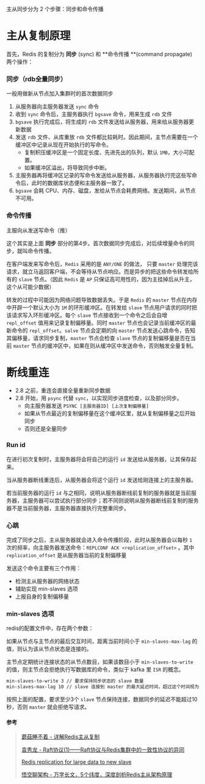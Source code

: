 主从同步分为 2 个步骤：同步和命令传播



# 主从复制原理

首先，Redis 的复制分为 **同步** (sync) 和 **命令传播 **(command propagate) 两个操作：

 

### 同步（rdb全量同步）

一般用做新从节点加入集群时的首次数据同步

1. 从服务器向主服务器发送 `sync` 命令
2. 收到 `sync` 命令后，主服务器执行 `bgsave` 命令，用来生成 `rdb` 文件
4. `bgsave` 执行完成后，将生成的 `rdb` 文件发送给从服务器，用来给从服务器更新数据
4. 发送 `rdb` 文件、从库重放 `rdb` 文件都比较耗时。因此期间，主节点需要在一个缓冲区中记录从现在开始执行的写命令。
   - 复制积压缓冲区是一个固定长度、先进先出的队列，默认 `1MB`，大小可配置。
   - 如果缓冲区溢出，将导致同步中断。
5. 主服务器再将缓冲区记录的写命令发送给从服务器，从服务器执行完这些写命令后，此时的数据库状态便和主服务器一致了。
6. `bgsave` 会耗 CPU、内存、磁盘，发给从节点会耗费网络。发送期间，从节点不可用。



### 命令传播

主服向从发送写命令（推）

这个其实是上面 **同步** 部分的第4步。首次数据同步完成后，对后续增量命令的同步，就叫命令传播。

在客户端发来写命令后，`Redis` 采用的是 `ANY/ONE` 的做法， 只要 `master` 处理完该请求，就立马返回客户端，不会等待从节点响应。而是异步的把这些命令转发给所有的 `slave` 节点。（因此 `Redis` 是 `AP` 只保证高可用性的，因为主挂掉后从升主，这个从可能少数据）

转发的过程中可能因为网络问题导致数据丢失。于是 `Redis` 的 `master` 节点在内存中开辟一个默认大小为 `1M` 的环形缓冲区。在转发给 `slave` 节点用户请求的同时把该请求写入环形缓冲区。每个 `slave` 节点接收到一个命令之后会自增 `repl_offset` 值用来记录复制偏移量。同时 `master` 节点也会记录当前缓冲区的最新命令的 `repl_offset`。`salve` 节点会定期的向 `master` 节点发送心跳命令，告知其偏移量，请求同步复制，`master` 节点会检查 `slave` 节点的复制偏移量是否在当前 `master` 节点的缓冲区中，如果在则从缓冲区中发送命令，否则触发全量复制。





# 断线重连
- 2.8 之前，重连会直接全量重新同步数据
- 2.8 开始，用 `psync` 代替 `sync`，以实现同步进度检查，以及部分同步。
    - 向主服务器发送 `PSYNC [主服务器ID] [上次复制偏移量]`
    - 如果从节点最近的复制偏移量在这个缓冲区里，就从复制偏移量之后开始同步
    - 否则还是全量同步



### Run id

在进行初次复制时，主服务器将会将自己的运行 `id` 发送给从服务器，让其保存起来。

当从服务器断线重连后，从服务器会将这个运行 `id` 发送给刚连接上的主服务器。

若当前服务器的运行 `id` 与之相同，说明从服务器断线前复制的服务器就是当前服务器，主服务器可以尝试执行部分同步；若不同则说明从服务器断线前复制的服务器不是当前服务器，主服务器直接执行完整重同步。



### 心跳

完成了同步之后，主从服务器就会进入命令传播阶段，此时从服务器会以每秒 `1` 次的频率，向主服务器发送命令：`REPLCONF ACK <replication_offset>` 。其中 `replication_offset` 是从服务器当前的复制偏移量

发送这个命令主要有三个作用：
- 检测主从服务器的网络状态
- 辅助实现 min-slaves 选项
- 上报自身的复制偏移量



### min-slaves 选项

redis的配置文件中，存在两个参数：

如果从节点与主节点的最后交互时间，距离当前时间小于 `min-slaves-max-lag` 的值，则认为该从节点状态是连接的。

主节点定期统计连接状态的从节点数目，如果该数目小于 `min-slaves-to-write` 的值，则主节点会拒绝执行写数据库的命令，类似于 kafka 里 `ISR` 的概念。

```bash
min-slaves-to-write 3 // 要求保持同步状态的 slave 数量
min-slaves-max-lag 10 // slave 连接到 master 的最大延迟时间，超过这个时间视为失去连接
```

按照上面的配置，要求至少3个 `slave` 节点保持连接，数据同步的延迟不能超过10秒，否则 `master` 就会拒绝写请求。



#### 参考

> [蘑菇睡不着 - 详解Redis主从复制](https://segmentfault.com/a/1190000040248346)
>
> [袁秀龙 - Raft协议(1)——Raft协议与Redis集群中的一致性协议的异同](https://zhuanlan.zhihu.com/p/112651338)
>
> [Redis replication for large data to new slave](https://stackoverflow.com/questions/58624963/redis-replication-for-large-data-to-new-slave)
>
> [悟空聊架构 - 万字长文，5个纬度，深度剖析Redis主从架构原理](https://mp.weixin.qq.com/s/kNrcwKPD76Pm-WyFozGw9A)

